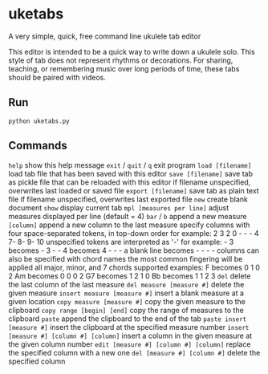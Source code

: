 # uketabs
A very simple, quick, free command line ukulele tab editor

This editor is intended to be a quick way to write down a ukulele solo. This style of tab does not represent rhythms or decorations. For sharing, teaching, or remembering music over long periods of time, these tabs should be paired with videos.

## Run

`python uketabs.py`

## Commands

`help`
    show this help message
`exit` / `quit` / `q`
    exit program
`load [filename]`
    load tab file that has been saved with this editor
`save [filename]`
    save tab as pickle file that can be reloaded with this editor
    if filename unspecified, overwrites last loaded or saved file
`export [filename]`
    save tab as plain text file
    if filename unspecified, overwrites last exported file
`new`
    create blank document
`show`
    display current tab
`mpl [measures per line]`
    adjust measures displayed per line (default = 4)
`bar` / `b`
    append a new measure
`[column]`
    append a new column to the last measure
    specify columns with four space-separated tokens, in top-down order
        for example:
        2 3 2 0
        - - - 4
        7- 8- 9- 10
    unspecified tokens are interpreted as '-'
        for example:
        - 3 becomes - 3 - -
        4 becomes 4 - - -
        a blank line becomes - - - -
    columns can also be specified with chord names
    the most common fingering will be applied
    all major, minor, and 7 chords supported
        examples:
        F becomes 0 1 0 2
        Am becomes 0 0 0 2
        G7 becomes 1 2 1 0
        Bb becomes 1 1 2 3
`del`
    delete the last column of the last measure
`del measure [measure #]`
    delete the given measure
`insert measure [measure #]`
    insert a blank measure at a given location
`copy measure [measure #]`
    copy the given measure to the clipboard
`copy range [begin] [end]`
    copy the range of measures to the clipboard
`paste`
    append the clipboard to the end of the tab
`paste insert [measure #]`
    insert the clipboard at the specified measure number
`insert [measure #] [column #] [column]`
    insert a column in the given measure at the given column number
`edit [measure #] [column #] [column]`
    replace the specified column with a new one
`del [measure #] [column #]`
    delete the specified column

